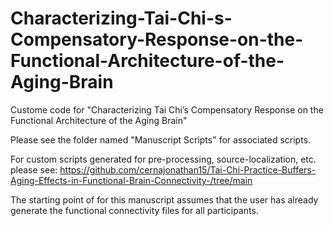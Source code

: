 # Characterizing-Tai-Chi-s-Compensatory-Response-on-the-Functional-Architecture-of-the-Aging-Brain
Custome code for "Characterizing Tai Chi’s Compensatory Response on the Functional Architecture of the Aging Brain"

Please see the folder named "Manuscript Scripts" for associated scripts.

For custom scripts generated for pre-processing, source-localization, etc. please see: https://github.com/cernajonathan15/Tai-Chi-Practice-Buffers-Aging-Effects-in-Functional-Brain-Connectivity-/tree/main

The starting point of for this manuscript assumes that the user has already generate the functional connectivity files for all participants. 
